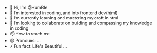- 👋 Hi, I’m @HumBle
- 👀 I’m interested in coding, and into frontend dev(html)
- 🌱 I’m currently learning and mastering my craft in html
- 💞️ I’m looking to collaborate on building and compassing my knowledge in coding
- 📫 How to reach me 
- 😄 Pronouns: ...
- ⚡ Fun fact: Life's Beautiful....

<!---
KolabooJr/KolabooJr is a ✨ special ✨ repository because its `README.md` (this file) appears on your GitHub profile.
You can click the Preview link to take a look at your changes.
--->
